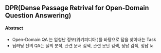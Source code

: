 ## DPR(Dense Passage Retrival for Open-Domain Question Answering)



#### Abstract

* Open-Domain QA 는 엄청난 정보(위키피디아 )를 바탕으로 답을 찾아내는 Task
* 딥러닝 전의 QA는 질의 분석, 관련 문서 검색, 관련 문단 검색, 정답 검색, 정답 ta
